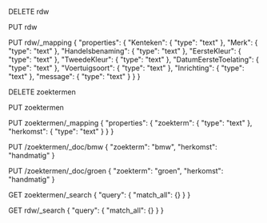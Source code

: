 

DELETE rdw

PUT rdw

PUT rdw/_mapping 
{
"properties": {
        "Kenteken": { "type": "text" },
        "Merk": { "type": "text" },
        "Handelsbenaming": { "type": "text" },
        "EersteKleur": { "type": "text" },
        "TweedeKleur": { "type": "text" },
        "DatumEersteToelating": { "type": "text" },
        "Voertuigsoort": { "type": "text" },
        "Inrichting": { "type": "text" },
        "message": { "type": "text" }
      }
}

DELETE zoektermen

PUT zoektermen

PUT zoektermen/_mapping 
{
"properties": {
        "zoekterm": { "type": "text" },
        "herkomst": { "type": "text" }
      }
}


PUT /zoektermen/_doc/bmw
{
  "zoekterm": "bmw",
  "herkomst": "handmatig"
}

PUT /zoektermen/_doc/groen
{
  "zoekterm": "groen",
  "herkomst": "handmatig"
}

GET zoektermen/_search
{
    "query": {
        "match_all": {}
    }
}

GET rdw/_search
{
    "query": {
        "match_all": {}
    }
}





